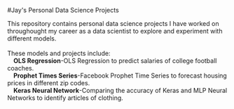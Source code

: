 #Jay's Personal Data Science Projects

This repository contains personal data science projects I have worked on throughought my career as a data scientist to explore and experiment with different models.<br />
<br />
These models and projects include:<br />
&emsp;<b>OLS Regression</b>-OLS Regression to predict salaries of college football coaches.<br />
&emsp;<b>Prophet Times Series</b>-Facebook Prophet Time Series to forecast housing prices in different zip codes.<br />
&emsp;<b>Keras Neural Network</b>-Comparing the accuracy of Keras and MLP Neural Networks to identify articles of clothing.<br />  